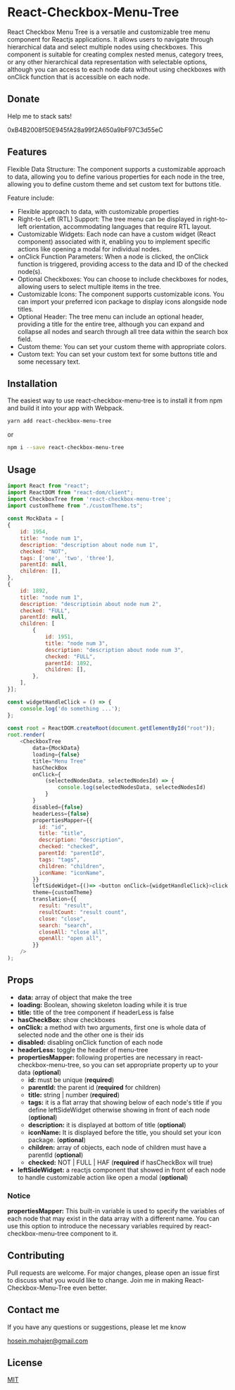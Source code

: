 # React-Checkbox-Menu-Tree
React Checkbox Menu Tree is a versatile and customizable tree menu component for Reactjs applications. It allows users to navigate through hierarchical data and select multiple nodes using checkboxes. This component is suitable for creating complex nested menus, category trees, or any other hierarchical data representation with selectable options, although you can access to each node data without using checkboxes with onClick function that is accessible on each node.

## Donate
Help me to stack sats!

0xB4B2008f50E945fA28a99f2A650a9bF97C3d55eC

## Features

Flexible Data Structure: The component supports a customizable approach to data, allowing you to define various properties for each node in the tree, allowing you to define custom theme and set custom text for buttons title.


Feature include:
* Flexible approach to data, with customizable properties
* Right-to-Left (RTL) Support: The tree menu can be displayed in right-to-left orientation, accommodating languages that require RTL layout.
* Customizable Widgets: Each node can have a custom widget (React component) associated with it, enabling you to implement specific actions like opening a modal for individual nodes.
* onClick Function Parameters: When a node is clicked, the onClick function is triggered, providing access to the data and ID of the checked node(s).
* Optional Checkboxes: You can choose to include checkboxes for nodes, allowing users to select multiple items in the tree.
* Customizable Icons: The component supports customizable icons. You can import your preferred icon package to display icons alongside node titles.
* Optional Header: The tree menu can include an optional header, providing a title for the entire tree, although you can expand and collapse all nodes and search through all tree data within the search box field.
* Custom theme: You can set your custom theme with appropriate colors.
* Custom text: You can set your custom text for some buttons title and some necessary text.

[//]: # (* Customizable style and be able to handle theming)


## Installation

The easiest way to use react-checkbox-menu-tree is to install it from npm and build it into your app with Webpack.

```bash  
yarn add react-checkbox-menu-tree  
```  
or
```bash  
npm i --save react-checkbox-menu-tree  
```  

## Usage

```javascript  
import React from "react";  
import ReactDOM from "react-dom/client";  
import CheckboxTree from 'react-checkbox-menu-tree';
import customTheme from "./customTheme.ts";
  
const MockData = [  
{  
	id: 1954,  
	title: "node num 1",  
	description: "description about node num 1",  
	checked: "NOT",  
	tags: ['one', 'two', 'three'],
	parentId: null,  
	children: [],  
},  
{  
	id: 1892,  
	title: "node num 1",  
	description: "descriptioin about node num 2",  
	checked: "FULL",  
	parentId: null,  
	children: [  
		{  
			id: 1951,  
			title: "node num 3",  
			description: "description about node num 3",  
			checked: "FULL",  
			parentId: 1892,  
			children: [],
		},  
	],  
}];

const widgetHandleClick = () => {
	console.log('do something ...');
};
  
const root = ReactDOM.createRoot(document.getElementById("root"));  
root.render(  
	<CheckboxTree  
		data={MockData}  
		loading={false}  
		title="Menu Tree"  
		hasCheckBox  
		onClick={
			(selectedNodesData, selectedNodesId) => {
				console.log(selectedNodesData, selectedNodesId)
			}
		}  
		disabled={false}  
		headerLess={false}
        propertiesMapper={{
          id: "id",
          title: "title",
          description: "description",
          checked: "checked",
          parentId: "parentId",
          tags: "tags",
          children: "children",
          iconName: "iconName",
        }}  
		leftSideWidget={()=> <button onClick={widgetHandleClick}>click me!</button>}
        theme={customTheme}
        translation={{
          result: "result",
          resultCount: "result count",
          close: "close",
          search: "search",
          closeAll: "close all",
          openAll: "open all",
        }}
	/>  
);  
```  

## Props

* **data:** array of object that make the tree
* **loading:** Boolean, showing skeleton loading while it is true
* **title:** title of the tree component if headerLess is false
* **hasCheckBox:** show checkboxes
* **onClick:** a method with two arguments, first one is whole data of selected node and the other one is their ids
* **disabled:** disabling onClick function of each node
* **headerLess:** toggle the header of menu-tree
* **propertiesMapper:** following properties are necessary in react-checkbox-menu-tree, so you can set appropriate property up to your data  (**optional**)
  * **id:**  must be unique (**required**)
  * **parentId:** the parent id (**required** for children)
  * **title:** string | number  (**required**)
  * **tags:** it is a flat array that showing below of each node's title if you define leftSideWidget otherwise showing in front of each node (**optional**)
  * **description:** it is displayed at bottom of title (**optional**)
  * **iconName:** It is displayed before the title, you should set your icon package. (**optional**)
  * **children:** array of objects, each node of children must have a parentId (**optional**)
  * **checked:** NOT | FULL | HAF (**required** if hasCheckBox will true)
* **leftSideWidget:** a reactjs component that showed in front of each node to handle customizable action like open a modal (**optional**)

### Notice
**propertiesMapper:** This built-in variable is used to specify the variables of each node that may exist in the data array with a different name. You can use this option to introduce the necessary variables required by react-checkbox-menu-tree component to it.


## Contributing

Pull requests are welcome. For major changes, please open an issue first  
to discuss what you would like to change.
Join me in making React-Checkbox-Menu-Tree even better.

## Contact me

If you have any questions or suggestions, please let me know

hosein.mohajer@gmail.com


## License

[MIT](https://choosealicense.com/licenses/mit/)